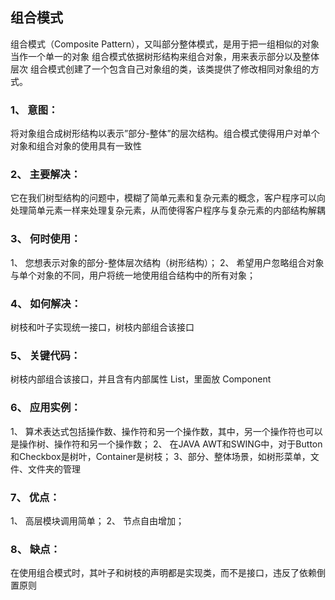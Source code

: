 ## 组合模式

组合模式（Composite Pattern），又叫部分整体模式，是用于把一组相似的对象当作一个单一的对象
组合模式依据树形结构来组合对象，用来表示部分以及整体层次
组合模式创建了一个包含自己对象组的类，该类提供了修改相同对象组的方式。

### 1、 意图：

将对象组合成树形结构以表示”部分-整体”的层次结构。组合模式使得用户对单个对象和组合对象的使用具有一致性

### 2、 主要解决：

它在我们树型结构的问题中，模糊了简单元素和复杂元素的概念，客户程序可以向处理简单元素一样来处理复杂元素，从而使得客户程序与复杂元素的内部结构解耦

### 3、 何时使用：

1、 您想表示对象的部分-整体层次结构（树形结构）；
2、 希望用户忽略组合对象与单个对象的不同，用户将统一地使用组合结构中的所有对象；

### 4、 如何解决：

树枝和叶子实现统一接口，树枝内部组合该接口

### 5、 关键代码：

树枝内部组合该接口，并且含有内部属性 List，里面放 Component

### 6、 应用实例：

1、 算术表达式包括操作数、操作符和另一个操作数，其中，另一个操作符也可以是操作树、操作符和另一个操作数；
2、 在JAVA AWT和SWING中，对于Button和Checkbox是树叶，Container是树枝；
3、部分、整体场景，如树形菜单，文件、文件夹的管理

### 7、 优点：

1、 高层模块调用简单；
2、 节点自由增加；

### 8、 缺点：

在使用组合模式时，其叶子和树枝的声明都是实现类，而不是接口，违反了依赖倒置原则
